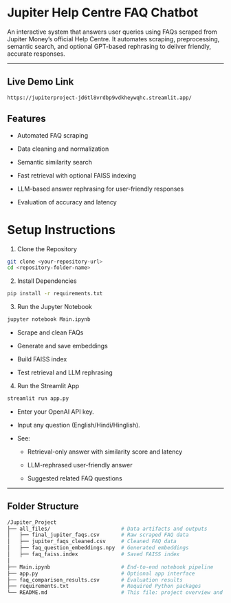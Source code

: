 # Jupiter Help Centre FAQ Chatbot

An interactive system that answers user queries using FAQs scraped from Jupiter Money’s official Help Centre. It automates scraping, preprocessing, semantic search, and optional GPT-based rephrasing to deliver friendly, accurate responses.

---

## Live Demo Link

```
https://jupiterproject-jd6tl8vrdbp9vdkheywqhc.streamlit.app/
```

## Features

- Automated FAQ scraping

- Data cleaning and normalization

- Semantic similarity search

- Fast retrieval with optional FAISS indexing

- LLM-based answer rephrasing for user-friendly responses

- Evaluation of accuracy and latency

# Setup Instructions

1. Clone the Repository

```bash
git clone <your-repository-url>
cd <repository-folder-name>
```

2. Install Dependencies

```bash
pip install -r requirements.txt
```

3. Run the Jupyter Notebook

```bash
jupyter notebook Main.ipynb
```

- Scrape and clean FAQs

- Generate and save embeddings

- Build FAISS index

- Test retrieval and LLM rephrasing

4. Run the Streamlit App

```bash
streamlit run app.py
```

- Enter your OpenAI API key.

- Input any question (English/Hindi/Hinglish).

- See:

  - Retrieval-only answer with similarity score and latency

  - LLM-rephrased user-friendly answer

  - Suggested related FAQ questions

---

## Folder Structure

```bash
/Jupiter_Project
├── all_files/                       # Data artifacts and outputs
│   ├── final_jupiter_faqs.csv       # Raw scraped FAQ data
│   ├── jupiter_faqs_cleaned.csv     # Cleaned FAQ data
│   ├── faq_question_embeddings.npy  # Generated embeddings
│   ├── faq_faiss.index              # Saved FAISS index
│
├── Main.ipynb                       # End-to-end notebook pipeline
├── app.py                           # Optional app interface
├── faq_comparison_results.csv       # Evaluation results
├── requirements.txt                 # Required Python packages
└── README.md                        # This file: project overview and usage
```
